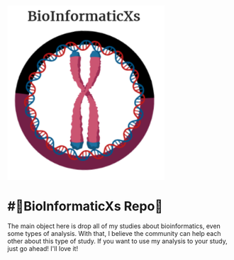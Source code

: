    ![BioInformaticXs](images/Simbol2.PNG)
   
# #🧬BioInformaticXs Repo🧬 # 


The main object here is drop all of my studies about bioinformatics, even some types of analysis. With that, I believe the community can help each other about this type of study. If you want to use my analysis to your study, just go ahead! I'll love it!

